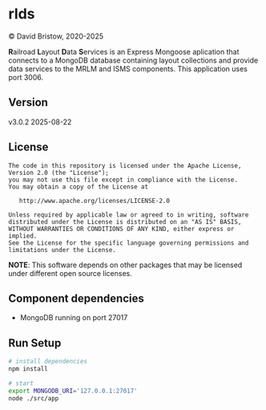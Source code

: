 # rlds

&copy; David Bristow, 2020-2025

**R**ailroad **L**ayout **D**ata **S**ervices is an Express Mongoose aplication that connects to a MongoDB database containing layout collections and provide data services to the MRLM and ISMS components. This application uses port 3006.

## Version
v3.0.2 2025-08-22


## License

    The code in this repository is licensed under the Apache License, Version 2.0 (the "License");
    you may not use this file except in compliance with the License.
    You may obtain a copy of the License at

       http://www.apache.org/licenses/LICENSE-2.0

    Unless required by applicable law or agreed to in writing, software
    distributed under the License is distributed on an "AS IS" BASIS,
    WITHOUT WARRANTIES OR CONDITIONS OF ANY KIND, either express or implied.
    See the License for the specific language governing permissions and
    limitations under the License.

**NOTE**: This software depends on other packages that may be licensed under different open source licenses.

## Component dependencies

* MongoDB running on port 27017


## Run Setup

``` bash
# install dependencies
npm install

# start
export MONGODB_URI='127.0.0.1:27017'
node ./src/app
```
